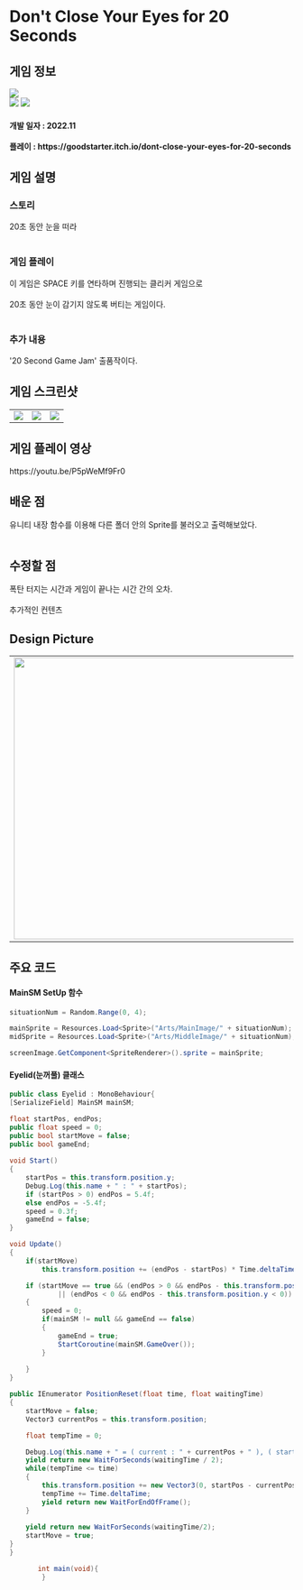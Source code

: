 # Don't Close Your Eyes for 20 Seconds
<div>
    <h2> 게임 정보 </h2>
    <img src = "https://img.itch.zone/aW1nLzEwNTk3Mzg2LnBuZw==/347x500/gP8twm.png"><br>
    <img src="https://img.shields.io/badge/Unity-yellow?style=flat-square&logo=Unity&logoColor=FFFFFF"/>
    <img src="https://img.shields.io/badge/Clicker-gray"/>
    <h4> 개발 일자 : 2022.11 <br><br>
    플레이 : https://goodstarter.itch.io/dont-close-your-eyes-for-20-seconds
    
  </div>
  <div>
    <h2> 게임 설명 </h2>
    <h3> 스토리 </h3>
     20초 동안 눈을 떠라<br><br>
    <h3> 게임 플레이 </h3>
     이 게임은 SPACE 키를 연타하며 진행되는 클리커 게임으로 <br><br>
     20초 동안 눈이 감기지 않도록 버티는 게임이다.<br><br>
      <h3> 추가 내용 </h3>
      '20 Second Game Jam' 출품작이다.
  </div> 
  <div>
    <h2> 게임 스크린샷 </h2>
      <table>
        <td><img src = "https://img.itch.zone/aW1hZ2UvMTgwNDU1MC8xMDY2ODIyMy5wbmc=/347x500/017XmA.png"></td>
        <td><img src = "https://img.itch.zone/aW1hZ2UvMTgwNDU1MC8xMDY2ODIyNC5wbmc=/347x500/Plhyps.png"></td>
        <td><img src = "https://img.itch.zone/aW1hZ2UvMTgwNDU1MC8xMDY2ODIyNS5wbmc=/347x500/Ntvjsb.png"></td>
      </table>
  </div>
    <div>
    <h2> 게임 플레이 영상 </h2>
    https://youtu.be/P5pWeMf9Fr0
  </div>
  <div>
    <h2> 배운 점 </h2>
      유니티 내장 함수를 이용해 다른 폴더 안의 Sprite를 불러오고 출력해보았다.<br><br>
      
  </div>
  <div>
    <h2> 수정할 점 </h2>
      폭탄 터지는 시간과 게임이 끝나는 시간 간의 오차.<br><br>
      추가적인 컨텐츠
   <h2> Design Picture </h2>
   <table>
        <td><img src = "https://postfiles.pstatic.net/MjAyMjEyMDJfMTcz/MDAxNjY5OTQ1MTYyNTcz.xRGtDzHsxcJYazZlDcthq5OryoHRCOAIo3IhGdm3-4sg.GZeppaeShzgz5M3EIWUjWJXTdv0lI3WDgx6GlKBlis8g.JPEG.tdj04131/KakaoTalk_20221202_103401185.jpg?type=w773" height = 500></td>
        <td><img src = "https://postfiles.pstatic.net/MjAyMjEyMDJfNDYg/MDAxNjY5OTQ1MTYyNTU0.1gzPKWdthy-1HV3kGPMn-xFlpEmNQUljsOlQcorqdpwg.WTibCAZObK__76rH2hzr5SLjkZHd9qkVYY0WdQ_0MQ4g.JPEG.tdj04131/KakaoTalk_20221202_103401185_01.jpg?type=w773" height = 500></td>
      </table>
  </div>
   <div>
       <h2> 주요 코드 </h2>
       <h4> MainSM SetUp 함수 </h4>
    </div>
    
```csharp
situationNum = Random.Range(0, 4);

mainSprite = Resources.Load<Sprite>("Arts/MainImage/" + situationNum);
midSprite = Resources.Load<Sprite>("Arts/MiddleImage/" + situationNum);

screenImage.GetComponent<SpriteRenderer>().sprite = mainSprite;
```
<div>
    <h4> Eyelid(눈꺼풀) 클래스 </h4>
</div>      
    
```csharp
public class Eyelid : MonoBehaviour{
[SerializeField] MainSM mainSM;

float startPos, endPos;
public float speed = 0;
public bool startMove = false;
public bool gameEnd;
   
void Start()
{
    startPos = this.transform.position.y;
    Debug.Log(this.name + " : " + startPos);
    if (startPos > 0) endPos = 5.4f;
    else endPos = -5.4f;
    speed = 0.3f;
    gameEnd = false;
}

void Update()
{
    if(startMove)
        this.transform.position += (endPos - startPos) * Time.deltaTime * speed * new Vector3(0,1,0);

    if (startMove == true && (endPos > 0 && endPos - this.transform.position.y > 0) 
            || (endPos < 0 && endPos - this.transform.position.y < 0))
    {
        speed = 0;
        if(mainSM != null && gameEnd == false)
        {
            gameEnd = true;
            StartCoroutine(mainSM.GameOver());
        }
               
    }
}

public IEnumerator PositionReset(float time, float waitingTime)
{
    startMove = false;
    Vector3 currentPos = this.transform.position;

    float tempTime = 0;

    Debug.Log(this.name + " = ( current : " + currentPos + " ), ( start : " + startPos + " )");
    yield return new WaitForSeconds(waitingTime / 2);
    while(tempTime <= time)
    {
        this.transform.position += new Vector3(0, startPos - currentPos.y, 0) * Time.deltaTime / time;
        tempTime += Time.deltaTime;
        yield return new WaitForEndOfFrame();
    }
        
    yield return new WaitForSeconds(waitingTime/2);
    startMove = true;
}
}
```
        
```csharp
       int main(void){
        }
```
